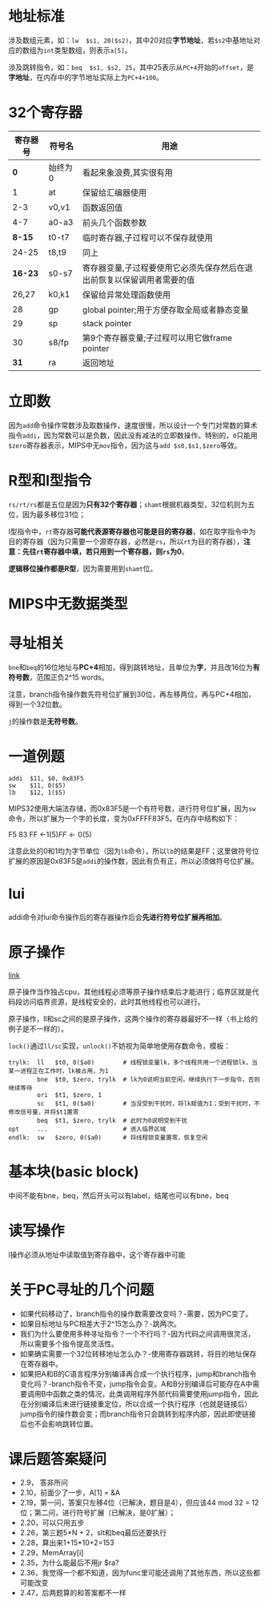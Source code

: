 # 地址标准
涉及数组元素，如：`lw  $s1, 20($s2)`，其中20对应**字节地址**，若`$s2`中基地址对应的数组为`int`类型数组，则表示`a[5]`。

涉及跳转指令，如：`beq  $s1, $s2, 25`，其中25表示从`PC+4`开始的`offset`，是**字地址**，在内存中的字节地址实际上为`PC+4+100`。

# 32个寄存器
| 寄存器号  | 符号名  | 用途                                                                    |
|-----------|---------|-------------------------------------------------------------------------|
| **0**     | 始终为0 | 看起来象浪费,其实很有用                                                 |
| 1         | at      | 保留给汇编器使用                                                        |
| 2-3       | v0,v1   | 函数返回值                                                              |
| 4-7       | a0-a3   | 前头几个函数参数                                                        |
| **8-15**  | t0-t7   | 临时寄存器,子过程可以不保存就使用                                       |
| 24-25     | t8,t9   | 同上                                                                    |
| **16-23** | s0-s7   | 寄存器变量,子过程要使用它必须先保存然后在退出前恢复以保留调用者需要的值 |
| 26,27     | k0,k1   | 保留给异常处理函数使用                                                  |
| 28        | gp      | global pointer;用于方便存取全局或者静态变量                             |
| 29        | sp      | stack pointer                                                           |
| 30        | s8/fp   | 第9个寄存器变量;子过程可以用它做frame pointer                           |
| **31**    | ra      | 返回地址                                                                |

# 立即数
因为`add`命令操作常数涉及取数操作，速度很慢，所以设计一个专门对常数的算术指令`addi`，因为常数可以是负数，因此没有减法的立即数操作。特别的，`0`只能用`$zero`寄存器表示，MIPS中无`mov`指令，因为这与`add $s0,$s1,$zero`等效。

# R型和I型指令
`rs/rt/rs`都是五位是因为**只有32个寄存器**；`shamt`根据机器类型，32位机则为五位，因为最多移位31位；

I型指令中，`rt`寄存器**可能代表源寄存器也可能是目的寄存器**，如在取字指令中为目的寄存器（因为只需要一个源寄存器，必然是`rs`，所以`rt`为目的寄存器），**注意：先往`rt`寄存器中填，若只用到一个寄存器，则`rs`为0**。

**逻辑移位操作都是R型**，因为需要用到`shamt`位。

# MIPS中无数据类型

# 寻址相关
`bne`和`beq`的16位地址与**PC+4**相加，得到跳转地址，且单位为**字**，并且改16位为**有符号数**，范围正负2^15 words。

注意，branch指令操作数先符号位扩展到30位，再左移两位，再与PC+4相加，得到一个32位数。

`j`的操作数是**无符号数**。

# 一道例题
```
addi  $11, $0, 0x83F5
sw    $11, 0($5)
lb    $12, 1($5)
```

MIPS32使用大端法存储，而0x83F5是一个有符号数，进行符号位扩展，因为`sw`命令，所以扩展为一个字的长度，变为0xFFFF83F5。在内存中结构如下：

F5
83
FF ←1($5)
FF ←0($5)

注意此处的0和1均为字节单位（因为`lb`命令），所以`lb`的结果是FF；这里做符号位扩展的原因是0x83F5是`addi`的操作数，因此有负有正，所以必须做符号位扩展。

# lui
addi命令对lui命令操作后的寄存器操作后会**先进行符号位扩展再相加**。

# 原子操作
[link](https://blog.csdn.net/leishangwen/article/details/41262509)

原子操作当作独占cpu，其他线程必须等原子操作结束后才能进行；临界区就是代码段访问临界资源，是线程安全的，此时其他线程也可以进行。

原子操作，ll和sc之间的是原子操作，这两个操作的寄存器最好不一样（书上给的例子是不一样的）。

`lock()`通过`ll/sc`实现，`unlock()`不妨视为简单地使用存数命令，模板：
```
trylk:  ll   $t0, 0($a0)        # 线程锁变量lk，多个线程共用一个进程锁lk，当某一进程正在工作时，lk被占用，为1
        bne  $t0, $zero, trylk  # lk为0说明当前空闲，继续执行下一步指令，否则继续等待
        ori  $t1, $zero, 1      
        sc   $t1, 0($a0)        # 当没受到干扰时，将lk赋值为1；受到干扰时，不修改信号量，并将$t1置零
        beq  $t1, $zero, trylk  # 此时为0说明受到干扰
opt     ...                     # 进入临界区域
endlk:  sw   $zero, 0($a0)      # 将线程锁变量置零，恢复空闲
```

# 基本块(basic block)
中间不能有bne，beq，然后开头可以有label，结尾也可以有bne，beq

# 读写操作
l操作必须从地址中读取值到寄存器中，这个寄存器中可能

# 关于PC寻址的几个问题
+ 如果代码移动了，branch指令的操作数需要改变吗？-需要，因为PC变了。
+ 如果目标地址与PC相差大于2^15怎么办？-跳两次。
+ 我们为什么要使用多种寻址指令？一个不行吗？-因为代码之间调用很灵活，所以需要多个指令提高灵活性。
+ 如果确实需要一个32位转移地址怎么办？-使用寄存器跳转，将目的地址保存在寄存器中。
+ 如果把A和B的C语言程序分别编译再合成一个执行程序，jump和branch指令变化吗？-branch指令不变，jump指令会变。A和B分别编译后可能存在A中需要调用B中函数之类的情况，此类调用程序外部代码需要使用jump指令，因此在分别编译后未进行链接重定位，所以合成一个执行程序（也就是链接后）jump指令的操作数会变；而branch指令只会跳转到程序内部，因此即使链接后也不会影响跳转位置。

# 课后题答案疑问
+ 2.9， 答非所问
+ 2.10，前面少了一步，A[1] = &A
+ 2.19，第一问，答案只左移4位（已解决，题目是4），但应该44 mod 32 = 12位；第二问，进行符号扩展（已解决，是0扩展）；
+ 2.20，可以只用五步
+ 2.26，第三题5*N + 2，slt和beq最后还要执行
+ 2.28，算出来1+15*10+2=153
+ 2.29，MemArray[i]
+ 2.35，为什么能最后不用jr $ra?
+ 2.36，我觉得一个都不知道，因为func里可能还调用了其他东西，所以这些都可能改变
+ 2.47，后两题算的和答案都不一样